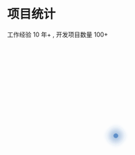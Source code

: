 # 项目统计

工作经验 10 年+ , 开发项目数量 100+

<script setup>
import { VueDataUi } from "vue-data-ui";
import "vue-data-ui/style.css";
import { ref,onMounted  } from "vue";

const config = {
  userOptions: {
    show: false,
  },
  style: {
    chart: {
      backgroundColor: "#FFFFFF",
      color: "#1A1A1A",
      legend: { backgroundColor: "#FFFFFF", color: "#1A1A1A" },
      tooltip: {
        backgroundColor: "#FFFFFF",
        color: "#1A1A1A",
        showPercentage: true,
        borderColor: "#CCCCCC",
        backgroundOpacity: 30,
      },
      title: {
        text: "项目分布",
        textAlign: "left",
      },
      layout: {
        dataLabels: {
          hideUnderValue: 1,
        },
        labels: {
          percentage: { color: "#1A1A1A" },
          name: { color: "#6A6A6A" },
          value: { show: false },
          hollow: {
            average: { color: "#6A6A6A", value: { color: "#1A1A1A" } },
            total: {
              color: "#6A6A6A",
              offsetY: -6,
              value: { color: "#1A1A1A", offsetY: -6 },
            },
          },
        },
      },
    },
  },
  type: "polar",
};


const dataset = [
  { name: "电商", values: [30] },
  { name: "制造业", values: [30] },
  { name: "OA", values: [15] },
  { name: "SASS", values: [15] },
  { name: "低代码", values: [5] },
  { name: "物联网", values: [5] },
  { name: "WEB3", values: [10] },
  { name: "教育", values: [15] },
];

const loading = ref(true);

onMounted(() => {

  setTimeout(() => {
    loading.value = false;
  },1000)
})

</script>

<div style="display: flex; justify-content: center; align-items: center;height:480px" v-if="loading">
  <div class="loader">
      <div class="orbe" style="--index: 0"></div>
      <div class="orbe" style="--index: 1"></div>
      <div class="orbe" style="--index: 2"></div>
      <div class="orbe" style="--index: 3"></div>
      <div class="orbe" style="--index: 4"></div>
  </div>
</div>

<VueDataUi
style="margin-top: 30px"
component="VueUiDonut"
:dataset="dataset"
:config="config"
v-show="!loading"
/>

<style>
.loader {
  --size-loader: 50px;
  --size-orbe: 10px;
  width: var(--size-loader);
  height: var(--size-loader);
  position: relative;
  transform: rotate(45deg);
}

.orbe {
  position: absolute;
  width: 100%;
  height: 100%;
  --delay: calc(var(--index) * 0.1s);
  animation: orbit7456 ease-in-out 1.5s var(--delay) infinite;
  opacity: calc(1 - calc(0.2 * var(--index)));
}

.orbe::after {
  position: absolute;
  content: '';
  top: 0;
  left: 0;
  width: var(--size-orbe);
  height: var(--size-orbe);
  background-color: #5f8fc9;
  box-shadow: 0px 0px 20px 2px #5f8fc9;
  border-radius: 50%;
}

@keyframes orbit7456 {
  0% {
  }

  80% {
    transform: rotate(360deg);
  }

  100% {
    transform: rotate(360deg);
  }
}
</style>
